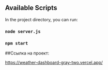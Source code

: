 ## Available Scripts

In the project directory, you can run:

### `node server.js`

### `npm start`

##Ссылка на проект:

https://weather-dashboard-gray-two.vercel.app/